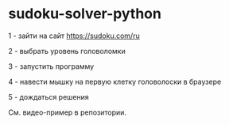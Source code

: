 # sudoku-solver-python

1 - зайти на сайт https://sudoku.com/ru

2 - выбрать уровень головоломки

3 - запустить программу

4 - навести мышку на первую клетку головолоски в браузере

5 - дождаться решения


См. видео-пример в репозитории.